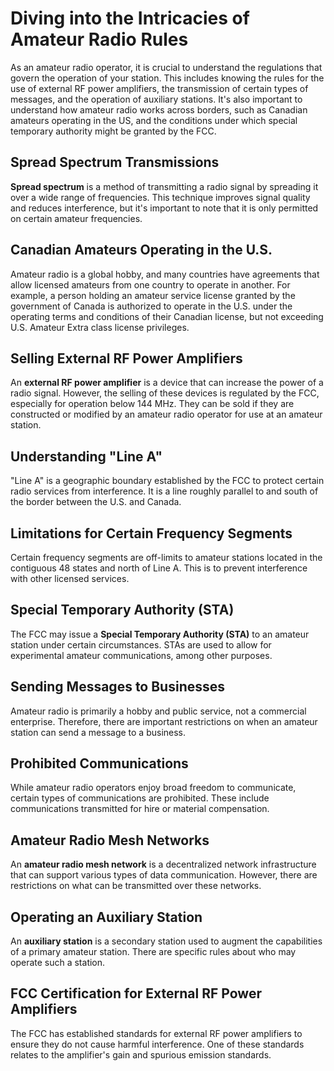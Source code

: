# Diving into the Intricacies of Amateur Radio Rules

As an amateur radio operator, it is crucial to understand the regulations that govern the operation of your station. This includes knowing the rules for the use of external RF power amplifiers, the transmission of certain types of messages, and the operation of auxiliary stations. It's also important to understand how amateur radio works across borders, such as Canadian amateurs operating in the US, and the conditions under which special temporary authority might be granted by the FCC.

## Spread Spectrum Transmissions

**Spread spectrum** is a method of transmitting a radio signal by spreading it over a wide range of frequencies. This technique improves signal quality and reduces interference, but it's important to note that it is only permitted on certain amateur frequencies. 

## Canadian Amateurs Operating in the U.S.

Amateur radio is a global hobby, and many countries have agreements that allow licensed amateurs from one country to operate in another. For example, a person holding an amateur service license granted by the government of Canada is authorized to operate in the U.S. under the operating terms and conditions of their Canadian license, but not exceeding U.S. Amateur Extra class license privileges.

## Selling External RF Power Amplifiers

An **external RF power amplifier** is a device that can increase the power of a radio signal. However, the selling of these devices is regulated by the FCC, especially for operation below 144 MHz. They can be sold if they are constructed or modified by an amateur radio operator for use at an amateur station.

## Understanding "Line A"

"Line A" is a geographic boundary established by the FCC to protect certain radio services from interference. It is a line roughly parallel to and south of the border between the U.S. and Canada.

## Limitations for Certain Frequency Segments

Certain frequency segments are off-limits to amateur stations located in the contiguous 48 states and north of Line A. This is to prevent interference with other licensed services.

## Special Temporary Authority (STA)

The FCC may issue a **Special Temporary Authority (STA)** to an amateur station under certain circumstances. STAs are used to allow for experimental amateur communications, among other purposes.

## Sending Messages to Businesses

Amateur radio is primarily a hobby and public service, not a commercial enterprise. Therefore, there are important restrictions on when an amateur station can send a message to a business.

## Prohibited Communications

While amateur radio operators enjoy broad freedom to communicate, certain types of communications are prohibited. These include communications transmitted for hire or material compensation.

## Amateur Radio Mesh Networks

An **amateur radio mesh network** is a decentralized network infrastructure that can support various types of data communication. However, there are restrictions on what can be transmitted over these networks.

## Operating an Auxiliary Station

An **auxiliary station** is a secondary station used to augment the capabilities of a primary amateur station. There are specific rules about who may operate such a station.

## FCC Certification for External RF Power Amplifiers

The FCC has established standards for external RF power amplifiers to ensure they do not cause harmful interference. One of these standards relates to the amplifier's gain and spurious emission standards.